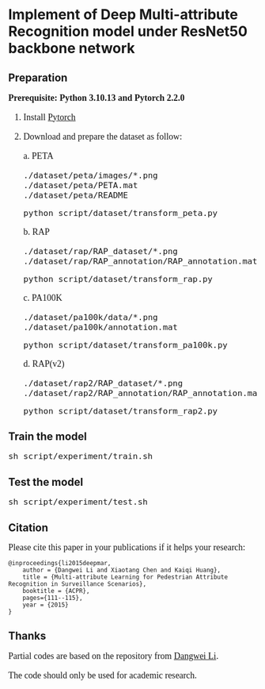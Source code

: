 # Implement of Deep Multi-attribute Recognition model under ResNet50 backbone network

## Preparation
<font face="Times New Roman" size=4>

**Prerequisite: Python 3.10.13 and Pytorch 2.2.0**

1. Install [Pytorch](https://pytorch.org/)

2. Download and prepare the dataset as follow:

    a. PETA
    
    ```
    ./dataset/peta/images/*.png
    ./dataset/peta/PETA.mat
    ./dataset/peta/README
    ```
    ```
    python script/dataset/transform_peta.py 
    ```

    b. RAP
    ```
    ./dataset/rap/RAP_dataset/*.png
    ./dataset/rap/RAP_annotation/RAP_annotation.mat
    ```
    ```
    python script/dataset/transform_rap.py
    ```

    c. PA100K
    ```
    ./dataset/pa100k/data/*.png
    ./dataset/pa100k/annotation.mat
    ``` 
    ```
    python script/dataset/transform_pa100k.py 
    ```

    d. RAP(v2)
    ```
    ./dataset/rap2/RAP_dataset/*.png
    ./dataset/rap2/RAP_annotation/RAP_annotation.mat
    ```
    ```
    python script/dataset/transform_rap2.py
    ```
</font>

## Train the model
<font face="Times New Roman" size=4>

   ```
   sh script/experiment/train.sh
   ``` 
</font>

## Test the model
<font face="Times New Roman" size=4>

   ```
   sh script/experiment/test.sh
   ```

</font>

## Citation
<font face="Times New Roman" size=4>
Please cite this paper in your publications if it helps your research:
</font>

```
@inproceedings{li2015deepmar,
    author = {Dangwei Li and Xiaotang Chen and Kaiqi Huang},
    title = {Multi-attribute Learning for Pedestrian Attribute Recognition in Surveillance Scenarios},
    booktitle = {ACPR},
    pages={111--115},
    year = {2015}
}
```

## Thanks
<font face="Times New Roman" size=4>

Partial codes are based on the repository from [Dangwei Li](https://github.com/dangweili/pedestrian-attribute-recognition-pytorch).

The code should only be used for academic research.

</font>
